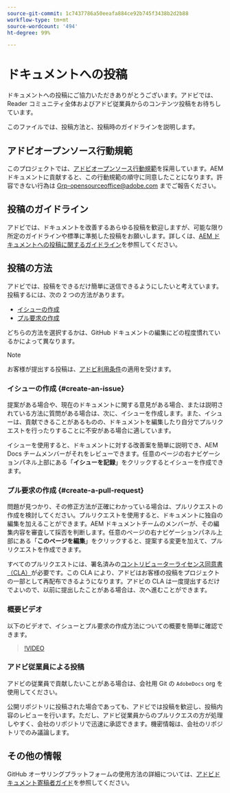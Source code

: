 ```yaml
---
source-git-commit: 1c7437786a50eeafa884ce92b745f3438b2d2b88
workflow-type: tm+mt
source-wordcount: '494'
ht-degree: 99%

---
```

# ドキュメントへの投稿

ドキュメントへの投稿にご協力いただきありがとうございます。アドビでは、Reader コミュニティ全体およびアドビ従業員からのコンテンツ投稿をお待ちしています。

このファイルでは、投稿方法と、投稿時のガイドラインを説明します。

## アドビオープンソース行動規範

このプロジェクトでは、[アドビオープンソース行動規範](code-of-conduct.md)を採用しています。AEM ドキュメントに貢献すると、この行動規範の順守に同意したことになります。許容できない行為は [Grp-opensourceoffice@adobe.com](mailto:Grp-opensourceoffice@adobe.com) までご報告ください。

## 投稿のガイドライン

アドビでは、ドキュメントを改善するあらゆる投稿を歓迎しますが、可能な限り所定のガイドラインや標準に準拠した投稿をお願いします。詳しくは、[AEM ドキュメントへの投稿に関するガイドライン](guidelines.md)を参照してください。

## 投稿の方法

アドビでは、投稿をできるだけ簡単に送信できるようにしたいと考えています。投稿するには、次の 2 つの方法があります。

* [イシューの作成](#create-an-issue)
* [プル要求の作成](#create-a-pull-request)

どちらの方法を選択するかは、GitHub ドキュメントの編集にどの程度慣れているかによって異なります。

>[!NOTE]
>
>お客様が提出する投稿は、[アドビ利用条件](https://www.adobe.com/jp/legal/terms.html)の適用を受けます。

### イシューの作成 {#create-an-issue}

提案がある場合や、現在のドキュメントに関する意見がある場合、または説明されている方法に質問がある場合は、次に、イシューを作成します。また、イシューは、貢献できることがあるものの、ドキュメントを編集したり自分でプルリクエストを行ったりすることに不安がある場合に適しています。

イシューを使用すると、ドキュメントに対する改善案を簡単に説明でき、AEM Docs チームメンバーがそれをレビューできます。任意のページの右ナビゲーションパネル上部にある「**イシューを記録**」をクリックするとイシューを作成できます。

### プル要求の作成 {#create-a-pull-request}

問題が見つかり、その修正方法が正確にわかっている場合は、プルリクエストの作成を検討してください。プルリクエストを使用すると、ドキュメントに独自の編集を加えることができます。AEM ドキュメントチームのメンバーが、その編集内容を審査して採否を判断します。任意のページの右ナビゲーションパネル上部にある「**このページを編集**」をクリックすると、提案する変更を加えて、プルリクエストを作成できます。

すべてのプルリクエストには、署名済みの[コントリビューターライセンス同意書（CLA）](https://opensource.adobe.com/cla.html)が必要です。この CLA により、アドビはお客様の投稿をプロジェクトの一部として再配布できるようになります。アドビの CLA は一度提出するだけでよいので、以前に提出したことがある場合は、次へ進むことができます。

### 概要ビデオ

以下のビデオで、イシューとプル要求の作成方法についての概要を簡単に確認できます。

>[!VIDEO](https://video.tv.adobe.com/v/27069)

### アドビ従業員による投稿

アドビの従業員で貢献したいことがある場合は、会社用 Git の `AdobeDocs` org を使用してください。

公開リポジトリに投稿された場合であっても、アドビでは投稿を歓迎し、投稿内容のレビューを行います。ただし、アドビ従業員からのプルリクエスの方が処理しやすく、会社のリポジトリで迅速に承認できます。機密情報は、会社のリポジトリでのみ議論します。

## その他の情報

GitHub オーサリングプラットフォームの使用方法の詳細については、[アドビドキュメント寄稿者ガイド](https://experienceleague.adobe.com/ja/docs/contributor/contributor-guide/introduction)を参照してください。